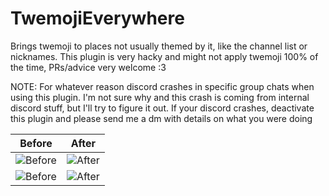 # TwemojiEverywhere

Brings twemoji to places not usually themed by it, like the channel list or nicknames. This plugin is very hacky and might not apply twemoji 100% of the time, PRs/advice very welcome :3

NOTE: For whatever reason discord crashes in specific group chats when using this plugin. I'm not sure why and this crash is coming from internal discord stuff, but I'll try to figure it out. If your discord crashes, deactivate this plugin and please send me a dm with details on what you were doing

| Before                                         | After                                      |
| ---------------------------------------------- | ------------------------------------------ |
| ![Before](https://owo.is-very.moe/3AUEB3f.png) | ![After](https://pantsu.review/9vCBUJH.png) |
| ![Before](https://totally-not.a-sketchy.site/7XXqKVB.png) | ![After](https://ven.is-very.moe/7HzAyUd.png)
